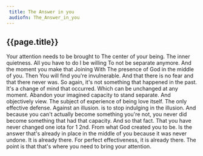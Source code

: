 ```yaml
---
 title: The Answer in you
 audiofn: The_Answer_in_you
---
```


## {{page.title}}

Your attention needs to be brought to The center of your being. The
inner quietness. All you have to do I be willing To not be separate
anymore. And the moment you make that Joining With The presence of God
in the middle of you. Then You will find you're invulnerable. And that
there is no fear and that there never was. So again, it's not something
that happened in the past. It's a change of mind that occurred. Which
can be unchanged at any moment. Abandon your imagined capacity to stand
separate. And objectively view. The subject of experience of being love
itself. The only effective defense. Against an illusion. is to stop
indulging in the illusion. And because you can't actually become
something you're not, you never did become something that had that
capacity. And so that fact. That you have never changed one iota for 1
2nd. From what God created you to be. Is the answer that's already in
place in the middle of you because it was never undone. It is already
there. For perfect effectiveness, it is already there. The point is that
that's where you need to bring your attention.

